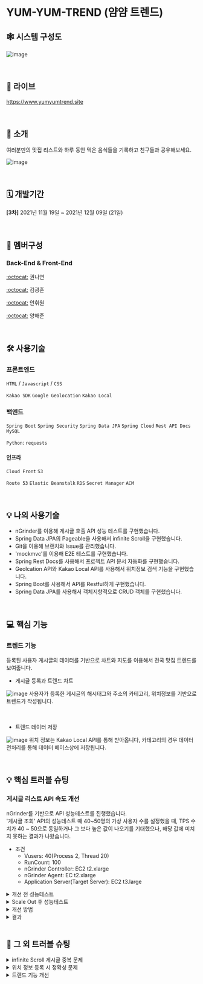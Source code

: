# YUM-YUM-TREND (얌얌 트렌드)

## 🕸 시스템 구성도

![image](https://user-images.githubusercontent.com/82690689/150101613-9570aa4a-7020-4886-a5dd-b1f36cecf7c0.png)

<br>

## 🔗 라이브
<a href="https://helpmymenu.site">https://www.yumyumtrend.site</a>

<br>

## 📢 소개
여러분만의 맛집 리스트와 하루 동안 먹은 음식들을 기록하고 친구들과 공유해보세요.

![image](https://user-images.githubusercontent.com/90819869/145738907-1b0dd6f0-083b-436e-a4b5-3fa1acc197c6.png)

<br>

## 🗓 개발기간
**[3차]** 2021년 11월 19일 ~ 2021년 12월 09일 (21일)

<br>

## 🧙 멤버구성
### Back-End & Front-End

[:octocat:](https://github.com/hellonayeon) 권나연

[:octocat:](https://github.com/KKHoon210417) 김광훈 

[:octocat:](https://github.com/HWON0720) 안휘원 

[:octocat:](https://github.com/profoundsea25) 양해준

<br>


## 🛠 사용기술 &nbsp;

### 프론트엔드

`HTML` / `Javascript` / `CSS`

`Kakao SDK` `Google Geolocation` `Kakao Local`

### 백엔드

`Spring Boot` `Spring Security` `Spring Data JPA` `Spring Cloud` `Rest API Docs` `MySQL`

`Python`: `requests`


#### 인프라

`Cloud Front` `S3`

`Route 53` `Elastic Beanstalk` `RDS` `Secret Manager` `ACM`

<br>

## 💡 나의 사용기술 &nbsp;

- nGrinder를 이용해 게시글 호출 API 성능 테스트를 구현했습니다.
- Spring Data JPA의 Pageable을 사용해서 infinite Scroll을 구현했습니다.
- Git을 이용해 브랜치와 Issue를 관리했습니다.
- 'mockmvc'를 이용해 E2E 테스트를 구현했습니다.
- Spring Rest Docs를 사용해서 프로젝트 API 문서 자동화를 구현했습니다.
- Geolcation API와 Kakao Local API를 사용해서 위치정보 검색 기능을 구현했습니다.
- Spring Boot를 사용해서 API를 Restful하게 구현했습니다.
- Spring Data JPA를 사용해서 객체지향적으로 CRUD 객체를 구현했습니다.

<br>

## 💻 핵심 기능 &nbsp;

### 트렌드 기능

등록된 사용자 게시글의 데이터를 기반으로 차트와 지도를 이용해서 전국 맛집 트렌드를 보여줍니다.

- 게시글 등록과 트렌드 차트

![image](https://user-images.githubusercontent.com/82690689/150101014-2ca5db61-8dbc-4cb4-ae88-e65281d79988.png)
사용자가 등록한 게시글의 해시태그와 주소의 카테고리, 위치정보를 기반으로 트렌드가 작성됩니다.
<br>
<br>
<br>

- 트렌드 데이터 저장

![image](https://user-images.githubusercontent.com/82690689/150101221-c97f0868-6841-4969-a983-869fcdb265d4.png)
위치 정보는 Kakao Local API를 통해 받아옵니다, 카테고리의 경우 데이터 전처리를 통해 데이터 베이스상에 저장됩니다.


<br>

## 💡 핵심 트러블 슈팅 &nbsp;

### 게시글 리스트 API 속도 개선
nGrinder를 기반으로 API 성능테스트를 진행했습니다.<br>
'게시글 조회' API의 성능테스트 때 40~50명의 가상 사용자 수를 설정했을 때, TPS 수치가 40 ~ 50으로 동일하거나 그 보다 높은 값이 나오기를 기대했으나, 해당 값에 미치지 못하는 결과가 나왔습니다.
- 조건
  - Vusers: 40(Process 2, Thread 20)
  - RunCount: 100
  - nGrinder Controller: EC2 t2.xlarge
  - nGrinder Agent: EC t2.xlarge
  - Application Server(Target Server): EC2 t3.large
  
<details markdown="1">
<summary>개선 전 성능테스트</summary>

![개선사항적용전(dto)](https://user-images.githubusercontent.com/82690689/150091142-e084894c-850f-4c0a-a37f-385429acdb57.png)

이를해결하기 위해 먼저 Target Server의 과부하로 인한 문제가 있는 듯해 Target Server를 두개로 늘리는 Scale Out을 실시해 보았습니다.
  
</details>

<details markdown="2">
<summary>Scale Out 후 성능테스트</summary>
   
![개선사항적용후(스케일아웃)](https://user-images.githubusercontent.com/82690689/150091558-2df821e5-d3ad-4352-bba6-51dade975824.png)

TPS가 약간 증가했지만, 의미있는 값이 증가했다고 볼 수 없다고 판단하여 코드 수정을 통해 성능 개선을 시키고자 했습니다.<br>
  
</details>

<details markdown="3">
<summary>개선 방법</summary>
- 일대다 관계로 연관된 변수들의 패치 타입을 지연 로딩으로 불러오도록 개선.

![image](https://user-images.githubusercontent.com/82690689/150092374-26346949-662c-41a8-b9cc-38d1ba9d6063.png)

- Entity 자체를 Response해주는 것이 아니라 DTO에 담아 필요 내용만 Response해주도록 개선.

![image](https://user-images.githubusercontent.com/82690689/150092392-89d32615-810f-48a8-b1f5-a4cee7e3a30b.png)
  
</details>

<details markdown="4">
<summary>결과</summary>
- 수정 전(32 + 32 쿼리)

![image](https://user-images.githubusercontent.com/82690689/150092761-ed566ec1-0379-48ed-bb77-3a30c02094e0.png)

- 수정 후(32 쿼리)

![image](https://user-images.githubusercontent.com/82690689/150092778-778d1271-cb7d-4300-b79c-14af6d3387c2.png)

32개의 게시물 조회 요청 시 지연 로딩을 사용함으로써 불필요한 32번의 쿼리 제거

- 코드 개선 후 성능테스트

![3분돌림](https://user-images.githubusercontent.com/82690689/150093147-5203fc9a-f760-4624-880c-08159acbed52.png)

TPS 값이 19.4에서 37.6으로 약 두배 상승한 것을 확인할 수 있습니다.
이를 통해 불필요한 쿼리 호출을 막는 것이 성능 개선에 많은 영향을 미친다는 것을 배울 수 있었습니다.
</details>

<br>

## 👾 그 외 트러블 슈팅 &nbsp;
 
<details markdown="5">
<summary>infinite Scroll 게시글 중복 문제</summary>
  
   - 인스타그램과 같이 사용자가 게시글을 볼 때, 스크롤을 아래로 내리면 자동으로 새로운 게시글이 출력해주기 위해 인피니티 스크롤을 적용하였습니다.
   - 인피니티 스크롤 적용 후 A사용자가 게시글을 볼 때, B사용자가 게시글을 등록하게되면 A사용자는 같은 게시글이 두번 중복되어 보이는 문제가 발생하였습니다.
   - 해당 문제가 Pagenation일 경우 사용자가 새로운 게시글이 등록되었다고 인지하고 넘어가겠지만 인피니티 스크롤의 경우 사용자에게 중복된 게시글이 두개가 보이게 됩니다.
   - 이를 해결하기 위해 사용자가 보는 마지막 게시글 id값보다 낮은 게시글 id만 호출해오도록 수정함으로서 문제를 개선하였습니다.
   
   
   <details markdown="6">
   <summary>적용 전</summary>
      
   - Controller
      
   ``` java
    @GetMapping("/articles")
    public Page<ArticleResponseDto> getArticles(@RequestParam(required = false) String searchTag,
                                                @RequestParam(required = false) String location,
                                                @RequestParam(required = false) String category,
                                                @RequestParam(required = false) String tagName,
                                                @RequestParam("sortBy") String sortBy,
                                                @RequestParam("isAsc") boolean isAsc,
                                                @RequestParam("currentPage") int page) {
        return articleService.getArticles(searchTag, location, category, tagName, sortBy, isAsc, page);
    }
   ```
      
   - Service
      
   ```java
      public Page<ArticleResponseDto> getArticles(String searchTag, String location, String category, String tagName, String sortBy, boolean isAsc, int page) {
        Sort.Direction direction = isAsc ? Sort.Direction.ASC : Sort.Direction.DESC;
        Sort sort = Sort.by(direction, sortBy);
        Pageable pageable = PageRequest.of(page, 32, sort);

        Page<Article> articles = null;
        if (searchTag.isEmpty()) {
            if (location.isEmpty()) {
                if (category.isEmpty() && tagName.isEmpty()) {
                    articles = articleRepository.findAll(pageable);
                } else if(tagName.isEmpty()) {
                    articles = articleRepository.findAllByLocationCategoryName(pageable, category);
                } else {
                    articles = articleRepository.findAllByTagsName(tagName, pageable);
                }
            } else {
                if (category.isEmpty() && tagName.isEmpty()) {
                    articles = articleRepository.findAllByLocationRoadAddressNameStartsWith(pageable, location);
                } else if(tagName.isEmpty()) {
                    articles = articleRepository.findAllByLocationRoadAddressNameStartsWithAndLocationCategoryName(pageable, location, category);
                } else {
                    articles = articleRepository.findAllByLocationRoadAddressNameStartsWithAndTagsName(pageable, location, tagName);
                }
            }
        } else {
            articles = articleRepository.findAllByTagsName(searchTag, pageable);
        }

        return articles.map(ArticleResponseDto::new);
    }
   ```
 
   </details>

      
   <details markdown="7">
   <summary>적용 후</summary>
      
   - Controller
      
   ```java
      @GetMapping("/articles")
    public Page<ArticleResponseDto> getArticles(@RequestParam(required = false) String searchTag,
                                                @RequestParam(required = false) String location,
                                                @RequestParam(required = false) String category,
                                                @RequestParam(required = false) String tagName,
                                                @RequestParam("lastArticleId") Long lastArticleId,
                                                @RequestParam("sortBy") String sortBy,
                                                @RequestParam("isAsc") boolean isAsc,
                                                @RequestParam("currentPage") int page) {
        return articleService.getArticles(searchTag, location, category, tagName, sortBy, isAsc, page, lastArticleId);
    }
   ```
      
   - Service
      
   ```java
      public Page<ArticleResponseDto> getArticles(String searchTag, String location, String category, String tagName, String sortBy, boolean isAsc, int page, Long lastArticleId) {
        Sort.Direction direction = isAsc ? Sort.Direction.ASC : Sort.Direction.DESC;
        Sort sort = Sort.by(direction, sortBy);
        Pageable pageable = PageRequest.of(page, 32, sort);

        Page<Article> articles = null;
        if (lastArticleId.equals(0L)) {
            if (searchTag.isEmpty()) {
                if (location.isEmpty()) {
                    if (category.isEmpty() && tagName.isEmpty()) {
                        articles = articleRepository.findAll(pageable);
                    } else if(tagName.isEmpty()) {
                        articles = articleRepository.findAllByLocationCategoryName(pageable, category);
                    } else {
                        articles = articleRepository.findAllByTagsName(tagName, pageable);
                    }
                } else {
                    if (category.isEmpty() && tagName.isEmpty()) {
                        articles = articleRepository.findAllByLocationRoadAddressNameStartsWith(pageable, location);
                    } else if(tagName.isEmpty()) {
                        articles = articleRepository.findAllByLocationRoadAddressNameStartsWithAndLocationCategoryName(pageable, location, category);
                    } else {
                        articles = articleRepository.findAllByLocationRoadAddressNameStartsWithAndTagsName(pageable, location, tagName);
                    }
                }
            } else {
                articles = articleRepository.findAllByTagsName(searchTag, pageable);
            }
        } else {
            if (searchTag.isEmpty()) {
                if (location.isEmpty()) {
                    if (category.isEmpty() && tagName.isEmpty()) {
                        articles = articleRepository.findAllByIdLessThan(pageable, lastArticleId);
                    } else if(tagName.isEmpty()) {
                        articles = articleRepository.findAllByLocationCategoryNameAndIdLessThan(pageable, category, lastArticleId);
                    } else {
                        articles = articleRepository.findAllByTagsNameAndIdLessThan(tagName, pageable, lastArticleId);
                    }
                } else {
                    if (category.isEmpty() && tagName.isEmpty()) {
                        articles = articleRepository.findAllByLocationRoadAddressNameStartsWithAndIdLessThan(pageable, location, lastArticleId);
                    } else if(tagName.isEmpty()) {
                        articles = articleRepository.findAllByLocationRoadAddressNameStartsWithAndLocationCategoryNameAndIdLessThan(pageable, location, category, lastArticleId);
                    } else {
                        articles = articleRepository.findAllByLocationRoadAddressNameStartsWithAndTagsNameAndIdLessThan(pageable, location, tagName, lastArticleId);
                    }
                }
            } else {
                articles = articleRepository.findAllByTagsNameAndIdLessThan(searchTag, pageable, lastArticleId);
            }
        }



        return articles.map(ArticleResponseDto::new);
    }
   ```

   </details>
  
</details>
 
<details markdown="8">
<summary>위치 정보 등록 시 정확성 문제</summary>

   - KaKao Local을 사용했을 때(반환되는 위치 정보가 한정적), 사용자가 위치정보를 등록할 경우 위치 정보에 대한 정확성을 어떻게 높일 수 있을까에 대한 고민을 했습니다.
   - 이에 대한 해결방법으로 사용자 위치 기반으로 위치를 등록할 수 있는 기능을 추가하였습니다.
   - Google Geolcation API를 이용해서 사용자의 위치 정보(좌표)를 받으면 해당 좌표를 Kakao Local API Query값에 추가하여 보냄으로서 사용자 주변 2km반경의 위치에 대해서 검색할 수 있도록 적용하였습니다.
   
   [issue10](https://github.com/yum-yum-trend/frontend/issues/10)
   
</details>
      
<details markdown="9">
<summary>트렌드 기능 개선</summary>

   - 임의의 사용자들로부터 트렌드 기능의 유용성에 대한 피드백을 받았고 이를 해결하였습니다.
   - 가장 많은 피드백 중 하나는 차트를 클릭했을 경우 차트에 대한 게시글을 따로 보고싶다는 피드백이 중심이였습니다.
   
   [issue82](https://github.com/yum-yum-trend/backend/issues/82)
   
   
</details>
